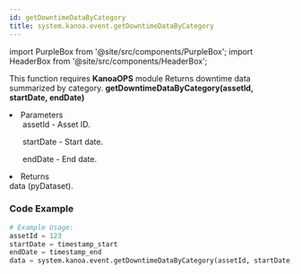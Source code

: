 ```yaml
---
id: getDowntimeDataByCategory
title: system.kanoa.event.getDowntimeDataByCategory
---
```


import PurpleBox from '@site/src/components/PurpleBox';
import HeaderBox from '@site/src/components/HeaderBox';

<PurpleBox>This function requires <b>KanoaOPS</b> module</PurpleBox>
<HeaderBox header="Description">
    Returns downtime data summarized by category.
</HeaderBox>
<HeaderBox header="Syntax">
    <b>getDowntimeDataByCategory(assetId, startDate, endDate)</b>
    <li>Parameters <br />
        <ul>assetId - Asset ID.</ul>
        <ul>startDate - Start date.</ul>
        <ul>endDate - End date.</ul>
    </li>
    <li>Returns <br />
        data (pyDataset).
    </li>
</HeaderBox>

### Code Example

```python
# Example Usage:
assetId = 123
startDate = timestamp_start
endDate = timestamp_end
data = system.kanoa.event.getDowntimeDataByCategory(assetId, startDate, endDate)


